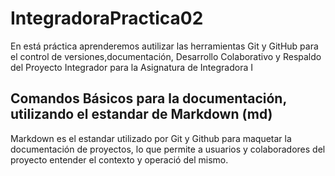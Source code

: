 # IntegradoraPractica02
En está práctica aprenderemos autilizar las herramientas Git y GitHub para el control de versiones,documentación, Desarrollo Colaborativo y Respaldo del Proyecto Integrador para la Asignatura de Integradora I

## Comandos Básicos para la documentación, utilizando el estandar de Markdown (md)
Markdown es el estandar utilizado por Git y Github para maquetar la documentación de proyectos, lo que permite 
a usuarios y colaboradores del proyecto entender el contexto y operació del mismo.
